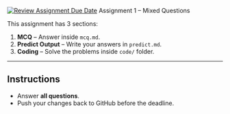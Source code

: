[![Review Assignment Due Date](https://classroom.github.com/assets/deadline-readme-button-22041afd0340ce965d47ae6ef1cefeee28c7c493a6346c4f15d667ab976d596c.svg)](https://classroom.github.com/a/ykoYxAKH)
Assignment 1 – Mixed Questions

This assignment has 3 sections:

1. **MCQ** – Answer inside `mcq.md`.
2. **Predict Output** – Write your answers in `predict.md`.
3. **Coding** – Solve the problems inside `code/` folder.

---

## Instructions
- Answer **all questions**.
- Push your changes back to GitHub before the deadline.
